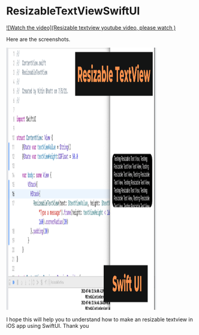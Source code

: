 # ResizableTextViewSwiftUI

[![Watch the video](Resizable textview youtube video, please watch )](https://www.youtube.com/watch?v=cdwZw7qsHXs)


Here are the screenshots.

<img src="ResizableTextView.png" width="400" height="700">


I hope this will help you to understand how to make an resizable textview in iOS app using SwiftUI. Thank you
